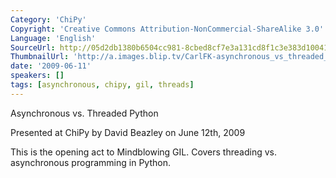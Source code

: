 ```yaml
---
Category: 'ChiPy'
Copyright: 'Creative Commons Attribution-NonCommercial-ShareAlike 3.0'
Language: 'English'
SourceUrl: http://05d2db1380b6504cc981-8cbed8cf7e3a131cd8f1c3e383d10041.r93.cf2.rackcdn.com/chipy/589_asynchronous-vs-threaded-python.flv
ThumbnailUrl: 'http://a.images.blip.tv/CarlFK-asynchronous_vs_threaded_Python680-721.jpg'
date: '2009-06-11'
speakers: []
tags: [asynchronous, chipy, gil, threads]
---
```

Asynchronous vs. Threaded Python

  
Presented at ChiPy by David Beazley on June 12th, 2009

  
This is the opening act to Mindblowing GIL. Covers threading vs. asynchronous
programming in Python.

